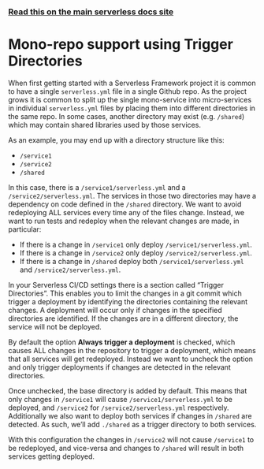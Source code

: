 <!--
title: Serverless Dashboard - CI/CD Mono Repos
description: Mono-repo support using Trigger Directories for efficient deployments in Serverless Framework.
short_title: Mono Repos
keywords:
  [
    'Serverless Framework',
    'CI/CD',
    'Mono Repos',
    'Trigger Directories',
    'Microservices',
  ]
-->

<!-- DOCS-SITE-LINK:START automatically generated  -->

### [Read this on the main serverless docs site](https://serverless.com/framework/docs/guides/cicd/mono-repo/)

<!-- DOCS-SITE-LINK:END -->

# Mono-repo support using Trigger Directories

When first getting started with a Serverless Framework project it is common to have a single `serverless.yml` file in a single Github repo. As the project grows it is common to split up the single mono-service into micro-services in individual `serverless.yml` files by placing them into different directories in the same repo. In some cases, another directory may exist (e.g. `/shared`) which may contain shared libraries used by those services.

As an example, you may end up with a directory structure like this:

- `/service1`
- `/service2`
- `/shared`

In this case, there is a `/service1/serverless.yml` and a `/service2/serverless.yml`. The services in those two directories may have a dependency on code defined in the `/shared` directory. We want to avoid redeploying ALL services every time any of the files change. Instead, we want to run tests and redeploy when the relevant changes are made, in particular:

- If there is a change in `/service1` only deploy `/service1/serverless.yml`.
- If there is a change in `/service2` only deploy `/service2/serverless.yml`.
- If there is a change in `/shared` deploy both `/service1/serverless.yml` and `/service2/serverless.yml`.

In your Serverless CI/CD settings there is a section called “Trigger Directories”. This enables you to limit the changes in a git commit which trigger a deployment by identifying the directories containing the relevant changes. A deployment will occur only if changes in the specified directories are identified. If the changes are in a different directory, the service will not be deployed.

By default the option **Always trigger a deployment** is checked, which causes ALL changes in the repository to trigger a deployment, which means that all services will get redeployed. Instead we want to uncheck the option and only trigger deployments if changes are detected in the relevant directories.

Once unchecked, the base directory is added by default. This means that only changes in `/service1` will cause `/service1/serverless.yml` to be deployed, and `/service2` for `/service2/serverless.yml` respectively. Additionally we also want to deploy both services if changes in `/shared` are detected. As such, we’ll add `./shared` as a trigger directory to both services.

With this configuration the changes in `/service2` will not cause `/service1` to be redeployed, and vice-versa and changes to `/shared` will result in both services getting deployed.
